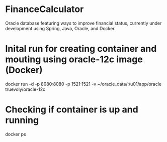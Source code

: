 # FinanceCalculator
 Oracle database featuring ways to improve financial status, currently under development using Spring, Java, Oracle, and Docker.


# Inital run for creating container and mouting using oracle-12c image (Docker)
docker run -d -p 8080:8080 -p 1521:1521 -v ~/oracle_data/:/u01/app/oracle truevoly/oracle-12c

# Checking if container is up and running
docker ps

